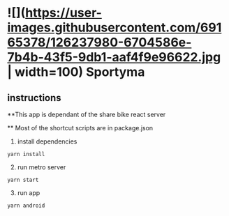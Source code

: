# ![](https://user-images.githubusercontent.com/69165378/126237980-6704586e-7b4b-43f5-9db1-aaf4f9e96622.jpg | width=100) Sportyma 

## instructions 

**This app is dependant of the share bike react server 

** Most of the shortcut scripts are in package.json 

1. install dependencies
```shell
yarn install
```

2. run metro server 
```shell
yarn start 
```
3. run app 
```shell
yarn android 
```
